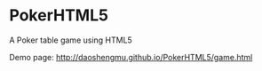 PokerHTML5
==========

A Poker table game using HTML5

Demo page: http://daoshengmu.github.io/PokerHTML5/game.html
